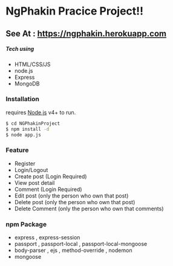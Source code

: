 # NgPhakin Pracice Project!!

## See At : https://ngphakin.herokuapp.com

##### Tech using

  - HTML/CSS/JS
  - node.js
  - Express
  - MongoDB

### Installation

requires [Node.js](https://nodejs.org/) v4+ to run.

```sh
$ cd NGPhakinProject
$ npm install -d
$ node app.js
```
### Feature

  - Register
  - Login/Logout
  - Create post (Login Required)
  - View post detail
  - Comment (Login Required)
  - Edit post (only the person who own that post)
  - Delete post (only the person who own that post)
  - Delete Comment (only the person who own that comments)
  
### npm Package
 - express , express-session
 - passport , passport-local , passport-local-mongoose
 - body-parser , ejs , method-override , nodemon
 - mongoose
